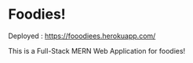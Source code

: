 
# Foodies!

Deployed : https://fooodiees.herokuapp.com/

This is a Full-Stack MERN Web Application for foodies!

